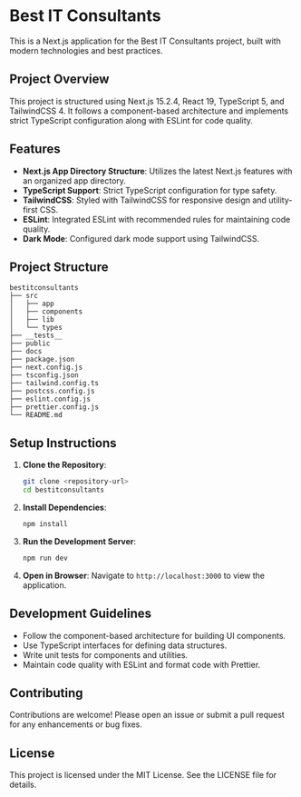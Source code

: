 # Best IT Consultants

This is a Next.js application for the Best IT Consultants project, built with modern technologies and best practices.

## Project Overview

This project is structured using Next.js 15.2.4, React 19, TypeScript 5, and TailwindCSS 4. It follows a component-based architecture and implements strict TypeScript configuration along with ESLint for code quality.

## Features

- **Next.js App Directory Structure**: Utilizes the latest Next.js features with an organized app directory.
- **TypeScript Support**: Strict TypeScript configuration for type safety.
- **TailwindCSS**: Styled with TailwindCSS for responsive design and utility-first CSS.
- **ESLint**: Integrated ESLint with recommended rules for maintaining code quality.
- **Dark Mode**: Configured dark mode support using TailwindCSS.

## Project Structure

```
bestitconsultants
├── src
│   ├── app
│   ├── components
│   ├── lib
│   └── types
├── __tests__
├── public
├── docs
├── package.json
├── next.config.js
├── tsconfig.json
├── tailwind.config.ts
├── postcss.config.js
├── eslint.config.js
├── prettier.config.js
└── README.md
```

## Setup Instructions

1. **Clone the Repository**:
   ```bash
   git clone <repository-url>
   cd bestitconsultants
   ```

2. **Install Dependencies**:
   ```bash
   npm install
   ```

3. **Run the Development Server**:
   ```bash
   npm run dev
   ```

4. **Open in Browser**:
   Navigate to `http://localhost:3000` to view the application.

## Development Guidelines

- Follow the component-based architecture for building UI components.
- Use TypeScript interfaces for defining data structures.
- Write unit tests for components and utilities.
- Maintain code quality with ESLint and format code with Prettier.

## Contributing

Contributions are welcome! Please open an issue or submit a pull request for any enhancements or bug fixes.

## License

This project is licensed under the MIT License. See the LICENSE file for details.
